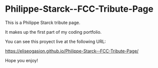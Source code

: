 # Philippe-Starck--FCC-Tribute-Page
This is a Philippe Starck tribute page.

It makes up the first part of my coding portfolio.

You can see this proyect live at the following URL:

https://eliseogasion.github.io/Philippe-Starck--FCC-Tribute-Page/

Hope you enjoy!
